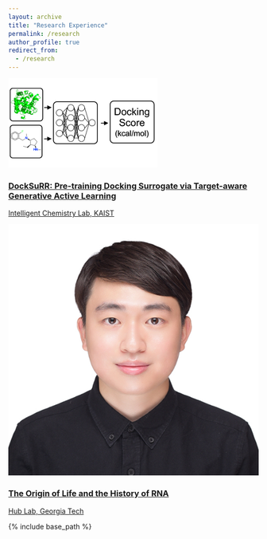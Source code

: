 ```yaml
---
layout: archive
title: "Research Experience"
permalink: /research
author_profile: true
redirect_from: 
  - /research
---
```


<div class="card-container">
  <!-- Card 1 -->
  <a href="card1" class="card" target="_blank">
    <img src="../images/surrogatemodel.png" alt="RSGDream Conference" class="card-image">
    <div class="card-content">
      <h3 class="card-title">DockSuRR: Pre-training Docking Surrogate via Target-aware Generative Active Learning</h3>
      <p class="card-description">Intelligent Chemistry Lab, KAIST</p>
    </div>
  </a>

  <a href="card2" class="card" target="_blank">
    <img src="../images/sihyunpark.png" alt="RSGDream Conference" class="card-image">
    <div class="card-content">
      <h3 class="card-title">The Origin of Life and the History of RNA</h3>
      <p class="card-description">Hub Lab, Georgia Tech</p>
    </div>
  </a>

</div>



{% include base_path %}
